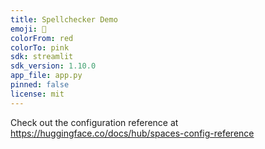 ```yaml
---
title: Spellchecker Demo
emoji: 🐢
colorFrom: red
colorTo: pink
sdk: streamlit
sdk_version: 1.10.0
app_file: app.py
pinned: false
license: mit
---
```


Check out the configuration reference at https://huggingface.co/docs/hub/spaces-config-reference
